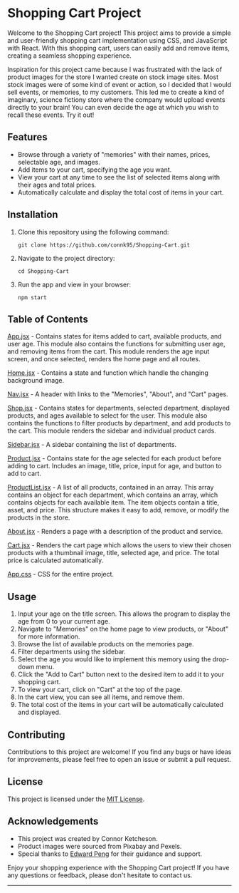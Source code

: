 # Shopping Cart Project

Welcome to the Shopping Cart project! This project aims to provide a simple and user-friendly shopping cart implementation using CSS, and JavaScript with React. With this shopping cart, users can easily add and remove items, creating a seamless shopping experience.

Inspiration for this project came because I was frustrated with the lack of product images for the store I wanted create on stock image sites. Most stock images were of some kind of event or action, so I decided that I would sell events, or memories, to my customers. This led me to create a kind of imaginary, science fictiony store where the company would upload events directly to your brain! You can even decide the age at which you wish to recall these events. Try it out!

## Features

- Browse through a variety of "memories" with their names, prices, selectable age, and images.
- Add items to your cart, specifying the age you want.
- View your cart at any time to see the list of selected items along with their ages and total prices.
- Automatically calculate and display the total cost of items in your cart.

## Installation

1. Clone this repository using the following command:
   ```
   git clone https://github.com/connk95/Shopping-Cart.git
   ```

2. Navigate to the project directory:
   ```
   cd Shopping-Cart
   ```

3. Run the app and view in your browser:
   ```
   npm start
   ```

## Table of Contents

[App.jsx](https://github.com/connk95/Shopping-Cart/blob/main/src/App.jsx) - Contains states for items added to cart, available products, and user age. This module also contains the functions for submitting user age, and removing items from the cart. This module renders the age input screen, and once selected, renders the home page and all routes.

[Home.jsx](https://github.com/connk95/Shopping-Cart/blob/main/src/Site/Layout/Home/Home.jsx) - Contains a state and function which handle the changing background image.

[Nav.jsx](https://github.com/connk95/Shopping-Cart/blob/main/src/Site/Layout/Nav.jsx) - A header with links to the "Memories", "About", and "Cart" pages.

[Shop.jsx](https://github.com/connk95/Shopping-Cart/blob/main/src/Site/Layout/Shop/Shop.jsx) - Contains states for departments, selected department, displayed products, and ages available to select for the user. This module also contains the functions to filter products by department, and add products to the cart. This module renders the sidebar and individual product cards.

[Sidebar.jsx](https://github.com/connk95/Shopping-Cart/blob/main/src/Site/Layout/Sidebar.jsx) - A sidebar containing the list of departments.

[Product.jsx](https://github.com/connk95/Shopping-Cart/blob/main/src/Site/Products/Product.jsx) - Contains state for the age selected for each product before adding to cart. Includes an image, title, price, input for age, and button to add to cart.

[ProductList.jsx](https://github.com/connk95/Shopping-Cart/blob/main/src/Site/Products/ProductList.jsx) - A list of all products, contained in an array. This array contains an object for each department, which contains an array, which contains objects for each available item. The item objects contain a title, asset, and price. This structure makes it easy to add, remove, or modify the products in the store.

[About.jsx](https://github.com/connk95/Shopping-Cart/blob/main/src/Site/Layout/Shop/Shop.test.jsx) - Renders a page with a description of the product and service.

[Cart.jsx](https://github.com/connk95/Shopping-Cart/blob/main/src/Site/Layout/Cart/Cart.jsx) - Renders the cart page which allows the users to view their chosen products with a thumbnail image, title, selected age, and price. The total price is calculated automatically.

[App.css](https://github.com/connk95/Shopping-Cart/blob/main/src/App.css) - CSS for the entire project.

## Usage

1. Input your age on the title screen. This allows the program to display the age from 0 to your current age.
2. Navigate to "Memories" on the home page to view products, or "About" for more information.
3. Browse the list of available products on the memories page.
4. Filter departments using the sidebar.
5. Select the age you would like to implement this memory using the drop-down menu.
6. Click the "Add to Cart" button next to the desired item to add it to your shopping cart.
7. To view your cart, click on "Cart" at the top of the page.
8. In the cart view, you can see all items, and remove them.
9. The total cost of the items in your cart will be automatically calculated and displayed.

## Contributing

Contributions to this project are welcome! If you find any bugs or have ideas for improvements, please feel free to open an issue or submit a pull request.

## License

This project is licensed under the [MIT License](LICENSE).

## Acknowledgements

- This project was created by Connor Ketcheson.
- Product images were sourced from Pixabay and Pexels.
- Special thanks to [Edward Peng](https://github.com/edwardnz2017) for their guidance and support.

Enjoy your shopping experience with the Shopping Cart project! If you have any questions or feedback, please don't hesitate to contact us.

---
